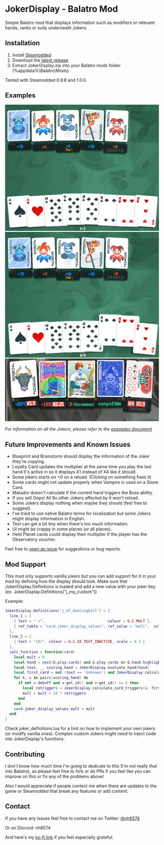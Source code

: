 # JokerDisplay - Balatro Mod

Simple Balatro mod that displays information such as modifiers or relevant hands, ranks or suits underneath Jokers.

## Installation

1. Install [Steamodded](https://github.com/Steamopollys/Steamodded)
2. Download the [latest release](https://github.com/nh6574/JokerDisplay/releases)
3. Extract JokerDisplay.zip into your Balatro mods folder (%appdata%\Balatro\Mods)

Tested with Steamodded 0.9.8 and 1.0.0.

## Examples

![Example 1](examples/example_1.png)
![Example 2](examples/example_2.png)
![Example 3](examples/example_3.png)

_For information on all the Jokers, please refer to the [examples document](examples/README.md)_

## Future Improvements and Known Issues

- Blueprint and Brainstorm should display the information of the Joker they're copying.
- Loyalty Card updates the multiplier at the same time you play the last hand it's active in so it displays X1 instead of X4 like it should.
- Some jokers starts on +0 on a reload. (Clicking on something fixes it)
- Some cards might not update properly when Vampire is used on a Stone Card.
- Matador doesn't calculate if the current hand triggers the Boss ability.
- If you sell Oops! All 6s other Jokers affected by it won't reload.
- Some Jokers display nothing when maybe they should (feel free to suggest).
- I've tried to use native Balatro terms for localization but some Jokers might display information in English.
- Text can get a bit tiny when there's too much information.
- UI might be crappy in some places (or all places).
- Held Planet cards could display their multiplier if the player has the Observatory voucher.

Feel free to [open an issue](https://github.com/nh6574/JokerDisplay/issues) for suggestions or bug reports.

## Mod Support

This mod only supports vanilla jokers but you can add support for it in your mod by defining how the display should look.
Make sure that JokerDisplay.Definitions is loaded and add a new value with your joker key (ex. JokerDisplay.Definitions\["j_my_custom"\])

Example:
```lua
JokerDisplay.Definitions["j_mf_bowlingball"] = {
  line_1 = {
    { text = " +",                             colour = G.C.MULT },
    { ref_table = "card.joker_display_values", ref_value = "mult",  colour = G.C.MULT }
  },
  line_2 = {
    { text = "(6)", colour = G.C.UI.TEXT_INACTIVE, scale = 0.3 }
  },
  calc_function = function(card)
    local mult = 0
    local hand = next(G.play.cards) and G.play.cards or G.hand.highlighted
    local text, _, scoring_hand = JokerDisplay.evaluate_hand(hand)
    local first_card = not (text == 'Unknown') and JokerDisplay.calculate_leftmost_card(scoring_hand) or nil
    for k, v in pairs(scoring_hand) do
      if not v.debuff and v:get_id() and v:get_id() == 6 then
        local retriggers = JokerDisplay.calculate_card_triggers(v, first_card)
        mult = mult + 10 * retriggers
      end
    end
    card.joker_display_values.mult = mult
  end
}
```

Check joker_definitions.lua for a hint on how to implement your own jokers (or modify vanilla ones). Complex custom Jokers might need to inject code into JokerDisplay's functions.

## Contributing

I don't know how much time I'm going to dedicate to this (I'm not really _that_ into Balatro), so please feel free to fork or do PRs if you feel like you can improve on this or fix any of the problems above!

Also I would appreciate if people contect me when there are updates to the game or Steamodded that break any features or add content.

## Contact

If you have any issues feel free to contact me on Twitter: [@nh6574](https://twitter.com/nh6574)

Or on Discord: nh6574

And here's my [ko-fi link](https://ko-fi.com/nh6574) if you feel especially grateful.
